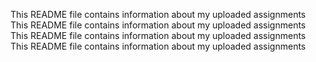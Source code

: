 This README file contains information about my uploaded assignments
This README file contains information about my uploaded assignments
This README file contains information about my uploaded assignments
This README file contains information about my uploaded assignments
